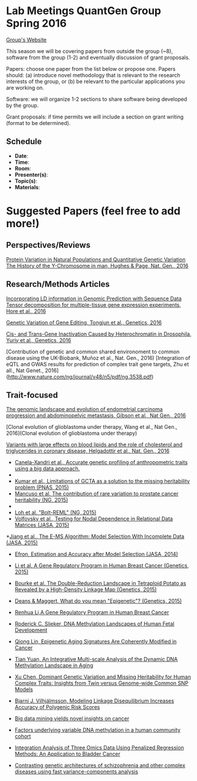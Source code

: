 # Lab Meetings QuantGen Group Spring 2016

[Group's Website](http://quantgen.github.io/)

This season we will be covering papers from outside the group (~8), software from the group (1-2) and eventually discussion of grant proposals.

Papers: choose one paper from the list below or propose one. Papers should: (a) introduce novel methodology that is relevant to the research interests of the group, or (b) be relevant to the particular applications you are working on. 

Software: we will organize 1-2 sections to share software being developed by the group. 

Grant proposals: if time permits we will include a section on grant writing (format to be determined).


## Schedule

 * **Date**:
 * **Time**:
 * **Room**:
 * **Presenter(s)**:
 * **Topic(s)**:
 * **Materials**:


# Suggested Papers (feel free to add more!)

## Perspectives/Reviews


[Protein Variation in Natural Populations and Quantitative Genetic Variation]( http://www.genetics.org/content/203/4/1497)
[The History of the Y-Chromosome in man, Hughes & Page, Nat. Gen., 2016](http://www.nature.com/ng/journal/v48/n6/pdf/ng.3580.pdf)

## Research/Methods Articles


[Incorporating LD information in Genomic Prediction with Sequence Data](http://www.genetics.org/content/202/2/411)
[Tensor decomposition for multiple-tissue gene expression experiments, Hore et al., 2016](http://www.nature.com/ng/journal/v48/n9/full/ng.3624.html)




[Genetic Variation of Gene Editing, Tongjun et al., Genetics, 2016](http://www.genetics.org/content/202/2/787)

[Cis- and Trans-Gene Inactivation Caused by Heterochromatin in Drosophila, Yuriy et al., Genetics, 2016](http://www.genetics.org/content/202/1/93)

[Contribution of genetic and common shared environoment to common disease using the UK-Biobank, Muñoz et al., Nat. Gen., 2016)
[Integration of eQTL and GWAS results for prediction of complex trait gene targets, Zhu et all., Nat Genet., 2016]
(http://www.nature.com/ng/journal/v48/n5/pdf/ng.3538.pdf)

## Trait-focused 
[The genomic landscape and evolution of endometrial carcinoma progression and abdominopelvic metastasis, Gibson et al., Nat Gen., 2016](http://www.nature.com/ng/journal/v48/n8/full/ng.3602.html)

[Clonal evolution of glioblastoma under therapy, Wang et al., Nat Gen., 2016](Clonal evolution of glioblastoma under therapy)

[Variants with large effects on blood lipids and the role of  cholesterol and triglycerides in coronary disease,  Helgadottir et al., Nat. Gen., 2016](http://www.nature.com/ng/journal/v48/n6/pdf/ng.3561.pdf)


* [ Canela-Xandri et al., Accurate genetic profiling of anthropometric traits using a big data approach.](http://biorxiv.org/content/early/2015/12/01/033134.abstract)
* 
* [Kumar et al., Limitations of GCTA as a solution to the missing
heritability problem (PNAS, 2015) ](http://www.pnas.org/content/113/1/E61.full.pdf)
* [Mancuso et al. The contribution of rare variation to prostate cancer heritability (NG, 2015)](http://www.nature.com/ng/journal/v48/n1/full/ng.3446.html)
* 
* [Loh et al. "Bolt-REML" (NG, 2015)](http://www.nature.com/ng/journal/v47/n12/full/ng.3431.html)
* [Volfovsky et al., Testing for Nodal Dependence in Relational Data Matrices (JASA, 2015)](http://www.tandfonline.com/doi/full/10.1080/01621459.2014.965777)

*[Jiang et al., The E-MS Algorithm: Model Selection With Incomplete Data (JASA, 2015)](http://www.tandfonline.com/doi/full/10.1080/01621459.2014.948545)

* [Efron, Estimation and Accuracy after Model Selection (JASA, 2014)](http://www.tandfonline.com/doi/full/10.1080/01621459.2013.823775#abstract)

* [Li et al. A Gene Regulatory Program in Human Breast Cancer (Genetics, 2015)](http://www.genetics.org/content/201/4/1341)

* [Bourke et al. The Double-Reduction Landscape in Tetraploid Potato as Revealed by a High-Density Linkage Map (Genetics, 2015)](http://www.genetics.org/content/201/3/853)

* [Deans & Maggert, What do you mean "Epigenetic"? (Genetics, 2015)](http://www.genetics.org/content/199/4/887)

* [Renhua Li,A Gene Regulatory Program in Human Breast Cancer](http://www.genetics.org/content/201/4/1341)

* [Roderick C. Slieker, DNA Methylation Landscapes of Human Fetal Development](http://www.plosgenetics.org/article/info%3Adoi%2F10.1371%2Fjournal.pgen.1005583)

* [Qiong Lin, Epigenetic Aging Signatures Are Coherently Modified in Cancer ](http://www.plosgenetics.org/article/info%3Adoi%2F10.1371%2Fjournal.pgen.1005334)

* [Tian Yuan, An Integrative Multi-scale Analysis of the Dynamic DNA Methylation Landscape in Aging ](http://www.plosgenetics.org/article/info%3Adoi%2F10.1371%2Fjournal.pgen.1004996)

* [Xu Chen, Dominant Genetic Variation and Missing Heritability for Human Complex Traits: Insights from Twin versus Genome-wide Common SNP Models](http://www.cell.com/ajhg/abstract/S0002-9297%2815%2900406-1)

* [Bjarni J. Vilhjálmsson, Modeling Linkage Disequilibrium Increases Accuracy of Polygenic Risk Scores](http://www.cell.com/ajhg/abstract/S0002-9297%2815%2900365-1)

* [Big data mining yields novel insights on cancer](http://www.nature.com/ng/journal/v47/n2/full/ng.3205.html)

* [Factors underlying variable DNA methylation in a human community cohort](http://www.pnas.org/content/109/Supplement_2/17253.full.pdf?sid=c8beed59-5f0c-471b-a773-14b0ba21ef82)

* [Integration Analysis of Three Omics Data Using Penalized Regression Methods: An Application to Bladder Cancer](http://journals.plos.org/plosgenetics/article?id=10.1371/journal.pgen.1005689)

* [Contrasting genetic architectures of schizophrenia and other complex diseases using fast variance-components analysis](http://www.nature.com/ng/journal/v47/n12/full/ng.3431.html#supplementary-information)

